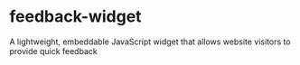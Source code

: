 # feedback-widget
A lightweight, embeddable JavaScript widget that allows website visitors to provide quick feedback
